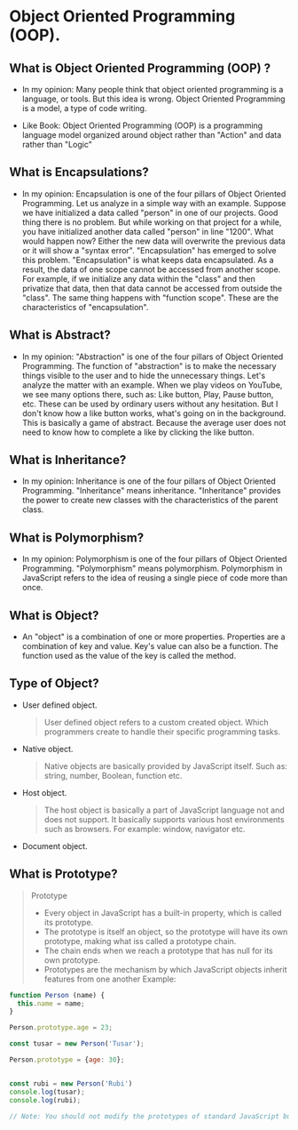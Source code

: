 # Object Oriented Programming (OOP).

## What is Object Oriented Programming (OOP) ?
- In my opinion: Many people think that object oriented programming is a language, or tools. But this idea is wrong. Object Oriented Programming is a model, a type of code writing.

- Like Book: Object Oriented Programming (OOP) is a programming language model organized around object rather than "Action" and data rather than "Logic"

## What is Encapsulations?
- In my opinion: Encapsulation is one of the four pillars of Object Oriented Programming. Let us analyze in a simple way with an example. Suppose we have initialized a data called "person" in one of our projects. Good thing there is no problem. But while working on that project for a while, you have initialized another data called "person" in line "1200". What would happen now? Either the new data will overwrite the previous data or it will show a "syntax error". "Encapsulation" has emerged to solve this problem. "Encapsulation" is what keeps data encapsulated. As a result, the data of one scope cannot be accessed from another scope. For example, if we initialize any data within the "class" and then privatize that data, then that data cannot be accessed from outside the "class". The same thing happens with "function scope". These are the characteristics of "encapsulation".

## What is Abstract?
- In my opinion: "Abstraction" is one of the four pillars of Object Oriented Programming. The function of "abstraction" is to make the necessary things visible to the user and to hide the unnecessary things. Let's analyze the matter with an example. When we play videos on YouTube, we see many options there, such as: Like button, Play, Pause button, etc. These can be used by ordinary users without any hesitation. But I don't know how a like button works, what's going on in the background. This is basically a game of abstract. Because the average user does not need to know how to complete a like by clicking the like button.

## What is Inheritance?
- In my opinion: Inheritance is one of the four pillars of Object Oriented Programming. "Inheritance" means inheritance. "Inheritance" provides the power to create new classes with the characteristics of the parent class.

## What is Polymorphism?
- In my opinion: Polymorphism is one of the four pillars of Object Oriented Programming. "Polymorphism" means polymorphism. Polymorphism in JavaScript refers to the idea of reusing a single piece of code more than once.

## What is Object?
- An "object" is a combination of one or more properties. Properties are a combination of key and value. Key's value can also be a function. The function used as the value of the key is called the method.

## Type of Object?
- User defined object.
  > User defined object refers to a custom created object. Which programmers create to handle their specific programming tasks.

- Native object.
  > Native objects are basically provided by JavaScript itself. Such as: string, number, Boolean, function etc.

- Host object.
  > The host object is basically a part of JavaScript language not and does not support. It basically supports various host environments such as browsers. For example: window, navigator etc.

- Document object.

## What is Prototype?
> Prototype
> - Every object in JavaScript has a built-in property, which is called its prototype.
> - The prototype is itself an object, so the prototype will have its own prototype, making what iss called a prototype chain.
> - The chain ends when we reach a prototype that has null for its own prototype.
> - Prototypes are the mechanism by which JavaScript objects inherit features from one another
> Example: 

``` JavaScript
function Person (name) {
  this.name = name;
}

Person.prototype.age = 23;

const tusar = new Person('Tusar');

Person.prototype = {age: 30};


const rubi = new Person('Rubi')
console.log(tusar);
console.log(rubi);

// Note: You should not modify the prototypes of standard JavaScript built-in objects like strings, arrays, etc. It is considered a bad practice.
```
